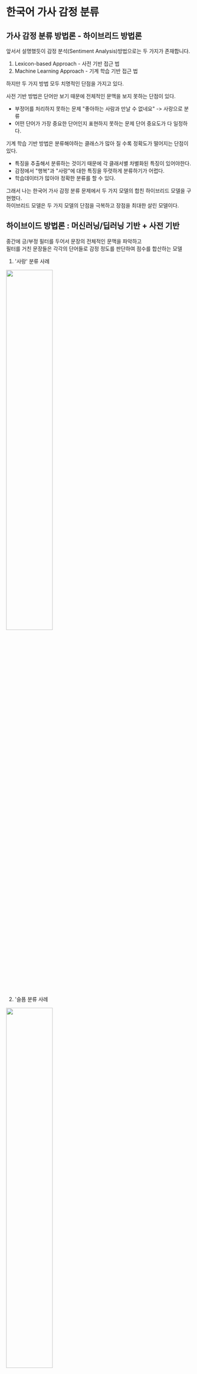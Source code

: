 # 한국어 가사 감정 분류

## 가사 감정 분류 방법론 - 하이브리드 방법론

앞서서 설명했듯이 감정 분석(Sentiment Analysis)방법으로는 두 가지가 존재합니다.

1. Lexicon-based Approach - 사전 기반 접근 법
2. Machine Learning Approach - 기계 학습 기반 접근 법

하지만 두 가지 방법 모두 치명적인 단점을 가지고 있다.

사전 기반 방법은 단어만 보기 때문에 전체적인 문맥을 보지 못하는 단점이 있다.
 - 부정어를 처리하지 못하는 문제 "좋아하는 사람과 만날 수 없네요" -> 사랑으로 분류
 - 어떤 단어가 가장 중요한 단어인지 표현하지 못하는 문제 단어 중요도가 다 일정하다.

기계 학습 기반 방법은 분류해야하는 클래스가 많아 질 수록 정확도가 떨어지는 단점이 있다.
 - 특징을 추출해서 분류하는 것이기 때문에 각 클래서별 차별화된 특징이 있어야한다.
 - 감정에서 "행복"과 "사랑"에 대한 특징을 뚜렷하게 분류하기가 어렵다.
 - 학습데이터가 많아야 정확한 분류를 할 수 있다.

그래서 나는 한국어 가사 감정 분류 문제에서 두 가지 모델의 합친 하이브리드 모델을 구현했다.<br>
하이브리드 모델은 두 가지 모델의 단점을 극복하고 장점을 최대한 살린 모델이다.

## 하이브이드 방법론 : 머신러닝/딥러닝 기반 + 사전 기반

중간에 긍/부정 필터를 두어서 문장의 전체적인 문맥을 파악하고 <br>
필터를 거친 문장들은 각각의 단어들로 감정 정도를 판단하여 점수를 합산하는 모델 <br>

1) '사랑' 분류 사례
<img src = "https://user-images.githubusercontent.com/23625693/126859462-83373b8a-275c-445a-b623-25d28c979390.png" width="50%" height="50%">

2) '슬픔 분류 사례
<img src = "https://user-images.githubusercontent.com/23625693/126859477-7e793a5c-ff38-4470-bd50-0229de03c1af.png" width="50%" height="50%">


## 긍/부정 분류기 : BERT 이진 분류 모델

기존에 라벨링했던 데이터를 긍정적인 감정(1) 과 부정적인 감정(0) 으로 치환하여 학습

Transformer 패키지 
Keras 사용

### 위키피디아에서 사전 학습시킨 모델 다운로드
#### bert-base-multilingual-cased 사용 
- 104 languages
- 12-layer
- 768-hidden
- 12-head
- 110M parameters

### Bert_tokenizer
- Vocab 기준으로 임베딩 : input token
- 두 개의 문장을 구분하는 : segment input
- Self-Attention 의 입력 위치를 나타내는 : postion input
* 한국어의 경우에는 bert input을 제외하고 모두다 0을 사용함.

### 사전학습된 모델을 로드 BERT 모델 레이어 과정
1. 768차원으로 token , segment 임베딩
2. 12개의 셀프 어텐션 레이어
3. NSP , MLM <br>
----------사전 학습 레이어----------------- 
4. DropOut
5. Output : Dense( 1, sigmoid )

<img src = "https://user-images.githubusercontent.com/23625693/126860642-b83afd87-3174-48bd-a101-66143eb8a2b0.png" width="30%" height="30%">

## 사전 기반 분류 모델 ( 긍/부정 필터 이후 분석 )

가사 도메인에 적합한 말뭉치 기반 감정 단어 사전 생성

8586개의 문장을 6개의 감정으로 빈도 수 별로 단어 사전 생성

### 단어 별 감정 스코어 = 각 감정에 등장하는 빈도 수 / 전체 빈도 수 
*sum = 1

형태소 분석기는 : 코모란 형태소 분석기를 사용함.<br>
단어사전에는 : 명사 : 일반명사 , 고유명사 , 의존명사 , 형용사 , 동사 , 일반부사, 감탄사 , 외국어만 포함시킴

동사와 부사에는 “+다”를 붙여서 사전에 저장함. *명사와 동사/부사를 구분 짓기 위함 (ex 사과 , 사과하다 )

<img src = "https://user-images.githubusercontent.com/23625693/126860826-66afaafc-2ee7-46d0-9aeb-c573b7c92752.png" width="50%" height="50%">

감정 불용어 제거 ( ex : 있다 , 하다 , 나다 , 것 , 넌 , 다... )
*'있다'는 감정과 아무런 상관이 없지만 제거하지 않는 다면 감정 점수에 영향을 줌

### 형태소 분석기

Komoran 과 Okt 를 두고 고민을 많이 했는데 ( 둘다 속도가 비슷 )
정규화 측면에서 명사는 Okt 의 성능이 좋았고 , 동사는 코모란의 성능이 좋았다.
사실 두 형태소 분석기의 장/단점이 있지만
직관적으로 보았을 때 보기 편한 방법으로 코모란 형태소에 부사와 , 동사에 +'다'를 붙여주는 방식을 채택하였다.

코모란 형태소 분석기 결과
![image](https://user-images.githubusercontent.com/23625693/126860913-ca379fb4-a6ad-41cf-90b7-be93dde8f865.png)

## 하이브리드의 필요성
감정단어사전\-예시단어2개

<table style="border-collapse: collapse; width: 100%; height: 58px;" border="1" data-ke-align="alignLeft"><tbody><tr style="height: 18px;"><td style="height: 18px;"><span><span style="color: #000000;" data-contrast="auto"><span></span></span><span style="color: #000000;">&nbsp;</span></span></td><td style="height: 18px;"><span><span style="color: #000000;" data-contrast="none"><span>love</span></span><span style="color: #000000;">&nbsp;</span></span></td><td style="height: 18px;"><span><span style="color: #000000;" data-contrast="none"><span>fun</span></span><span style="color: #000000;">&nbsp;</span></span></td><td style="height: 18px;"><span><span style="color: #000000;" data-contrast="none"><span>enthusiasm</span></span><span style="color: #000000;">&nbsp;</span></span></td><td style="height: 18px;"><span><span style="color: #000000;" data-contrast="none"><span>happyness</span></span><span style="color: #000000;">&nbsp;</span></span></td><td style="height: 18px;"><span><span style="color: #000000;" data-contrast="none"><span>sadness</span></span><span style="color: #000000;">&nbsp;</span></span></td><td style="height: 18px;"><span><span style="color: #000000;" data-contrast="none"><span>anger</span></span><span style="color: #000000;">&nbsp;</span></span></td><td style="height: 18px;"><span><span style="color: #000000;" data-contrast="none"><span>lonely</span></span><span style="color: #000000;">&nbsp;</span></span></td><td style="height: 18px;"><span><span style="color: #000000;" data-contrast="none"><span>longing</span></span><span style="color: #000000;">&nbsp;</span></span></td><td style="height: 18px;"><span><span style="color: #000000;" data-contrast="none"><span>fear</span></span><span style="color: #000000;">&nbsp;</span></span></td></tr><tr style="height: 20px;"><td style="height: 20px;"><span><span style="color: #000000;" data-contrast="none"><span>사랑</span></span><span style="color: #000000;">&nbsp;</span></span></td><td style="height: 20px;"><span><span style="color: #000000;" data-contrast="none"><span>0.61</span></span><span style="color: #000000;">&nbsp;</span></span></td><td style="height: 20px;"><span><span style="color: #000000;" data-contrast="auto"><span></span></span><span style="color: #000000;">&nbsp;</span></span></td><td style="height: 20px;"><span><span style="color: #000000;" data-contrast="none"><span>0.01</span></span><span style="color: #000000;">&nbsp;</span></span></td><td style="height: 20px;"><span><span style="color: #000000;" data-contrast="none"><span>0.02</span></span><span style="color: #000000;">&nbsp;</span></span></td><td style="height: 20px;"><span><span style="color: #000000;" data-contrast="none"><span>0.18</span></span><span style="color: #000000;">&nbsp;</span></span></td><td style="height: 20px;"><span><span style="color: #000000;" data-contrast="none"><span>0.07</span></span><span style="color: #000000;">&nbsp;</span></span></td><td style="height: 20px;"><span><span style="color: #000000;" data-contrast="none"><span>0.04</span></span><span style="color: #000000;">&nbsp;</span></span></td><td style="height: 20px;"><span><span style="color: #000000;" data-contrast="none"><span>0.06</span></span><span style="color: #000000;">&nbsp;</span></span></td><td style="height: 20px;"><span><span style="color: #000000;" data-contrast="none"><span>0.02</span></span><span style="color: #000000;">&nbsp;</span></span></td></tr><tr style="height: 20px;"><td style="height: 20px;"><span><span style="color: #000000;" data-contrast="none"><span>마음</span></span><span style="color: #000000;">&nbsp;</span></span></td><td style="height: 20px;"><span><span style="color: #000000;" data-contrast="none"><span>0.27</span></span><span style="color: #000000;">&nbsp;</span></span></td><td style="height: 20px;"><span><span style="color: #000000;" data-contrast="none"><span>0.05</span></span><span style="color: #000000;">&nbsp;</span></span></td><td style="height: 20px;"><span><span style="color: #000000;" data-contrast="none"><span>0.04</span></span><span style="color: #000000;">&nbsp;</span></span></td><td style="height: 20px;"><span><span style="color: #000000;" data-contrast="none"><span>0.1</span></span><span style="color: #000000;">&nbsp;</span></span></td><td style="height: 20px;"><span><span style="color: #000000;" data-contrast="none"><span>0.33</span></span><span style="color: #000000;">&nbsp;</span></span></td><td style="height: 20px;"><span><span style="color: #000000;" data-contrast="auto"><span></span></span><span style="color: #000000;">&nbsp;</span></span></td><td style="height: 20px;"><span><span style="color: #000000;" data-contrast="none"><span>0.09</span></span><span style="color: #000000;">&nbsp;</span></span></td><td style="height: 20px;"><span><span style="color: #000000;" data-contrast="none"><span>0.07</span></span><span style="color: #000000;">&nbsp;</span></span></td><td style="height: 20px;"><span><span style="color: #000000;" data-contrast="none"><span>0.04</span></span><span style="color: #000000;">&nbsp;</span></span></td></tr></tbody></table>

"사랑" 이라는 단어는 사랑노래에 일반적으로(61%) 등장하지만 슬픈 노래에도(18%) 등장한다. 
이 사전을 가지고 점수화를 할 경우 사랑노래에 나오는 "사랑"이라는 단어에는 항상 슬픔이 18% 점수로 추가될 것이고 , 슬픈 노래에 나오는 "사랑"은 사랑감정이 61% 계속 점수에 추가될 것이다. 

그래서 중간에 긍/부정을 판단할 수 있는 딥러닝 모델(BERT)를 활용하여 문장에 대한 전체적인 맥락의 긍부정을 파악한다. 

그래서 긍정이 나올 경우

<table style="border-collapse: collapse; width: 100%;" border="1" data-ke-align="alignLeft"><tbody><tr><td style="width: 6.97674%;"><span><span style="color: #000000;" data-contrast="auto"><span></span></span><span style="color: #000000;">&nbsp;</span></span></td><td style="width: 7.55814%;"><span><span style="color: #000000;" data-contrast="none"><span>love</span></span><span style="color: #000000;">&nbsp;</span></span></td><td style="width: 7.7907%;"><span><span style="color: #000000;" data-contrast="none"><span>fun</span></span><span style="color: #000000;">&nbsp;</span></span></td><td style="width: 14.8837%;"><span><span style="color: #000000;" data-contrast="none"><span>enthusiasm</span></span><span style="color: #000000;">&nbsp;</span></span></td><td style="width: 14.3023%;"><span><span style="color: #000000;" data-contrast="none"><span>happyness</span></span><span style="color: #000000;">&nbsp;</span></span></td><td style="width: 11.6279%;"><span><span style="color: #000000;" data-contrast="none"><span>sadness</span></span><span style="color: #000000;">&nbsp;</span></span></td><td style="width: 8.95349%;"><span><span style="color: #000000;" data-contrast="none"><span>anger</span></span><span style="color: #000000;">&nbsp;</span></span></td><td style="width: 9.18605%;"><span><span style="color: #000000;" data-contrast="none"><span>lonely</span></span><span style="color: #000000;">&nbsp;</span></span></td><td style="width: 10.814%;"><span><span style="color: #000000;" data-contrast="none"><span>longing</span></span><span style="color: #000000;">&nbsp;</span></span></td><td style="width: 7.7907%;"><span><span style="color: #000000;" data-contrast="none"><span>fear</span></span><span style="color: #000000;">&nbsp;</span></span></td></tr><tr><td style="width: 6.97674%;"><span><span style="color: #000000;" data-contrast="none"><span>사랑</span></span><span style="color: #000000;">&nbsp;</span></span></td><td style="width: 7.55814%;"><span><span style="color: #000000;" data-contrast="none"><span>0.61</span></span><span style="color: #000000;">&nbsp;</span></span></td><td style="width: 7.7907%;"><span><span style="color: #000000;" data-contrast="auto"><span></span></span><span style="color: #000000;">&nbsp;</span></span></td><td style="width: 14.8837%;"><span><span style="color: #000000;" data-contrast="none"><span>0.01</span></span><span style="color: #000000;">&nbsp;</span></span></td><td style="width: 14.3023%;"><span><span style="color: #000000;" data-contrast="none"><span>0.02</span></span><span style="color: #000000;">&nbsp;</span></span></td><td style="width: 11.6279%;">&nbsp;</td><td style="width: 8.95349%;">&nbsp;</td><td style="width: 9.18605%;">&nbsp;</td><td style="width: 10.814%;">&nbsp;</td><td style="width: 7.7907%;">&nbsp;</td></tr><tr><td style="width: 6.97674%;"><span><span style="color: #000000;" data-contrast="none"><span>마음</span></span><span style="color: #000000;">&nbsp;</span></span></td><td style="width: 7.55814%;"><span><span style="color: #000000;" data-contrast="none"><span>0.27</span></span><span style="color: #000000;">&nbsp;</span></span></td><td style="width: 7.7907%;"><span><span style="color: #000000;" data-contrast="none"><span>0.05</span></span><span style="color: #000000;">&nbsp;</span></span></td><td style="width: 14.8837%;"><span><span style="color: #000000;" data-contrast="none"><span>0.04</span></span><span style="color: #000000;">&nbsp;</span></span></td><td style="width: 14.3023%;"><span><span style="color: #000000;" data-contrast="none"><span>0.1</span></span><span style="color: #000000;">&nbsp;</span></span></td><td style="width: 11.6279%;">&nbsp;</td><td style="width: 8.95349%;">&nbsp;</td><td style="width: 9.18605%;">&nbsp;</td><td style="width: 10.814%;">&nbsp;</td><td style="width: 7.7907%;">&nbsp;</td></tr></tbody></table>

뒤에 부정 감정들을 점수계산에서 제외시키고, 

부정이 나올 경우 

<table style="border-collapse: collapse; width: 100%;" border="1" data-ke-align="alignLeft"><tbody><tr><td><span><span style="color: #000000;" data-contrast="auto"><span></span></span><span style="color: #000000;">&nbsp;</span></span></td><td><span><span style="color: #000000;" data-contrast="none"><span>love</span></span><span style="color: #000000;">&nbsp;</span></span></td><td><span><span style="color: #000000;" data-contrast="none"><span>fun</span></span><span style="color: #000000;">&nbsp;</span></span></td><td><span><span style="color: #000000;" data-contrast="none"><span>enthusiasm</span></span><span style="color: #000000;">&nbsp;</span></span></td><td><span><span style="color: #000000;" data-contrast="none"><span>happyness</span></span><span style="color: #000000;">&nbsp;</span></span></td><td><span><span style="color: #000000;" data-contrast="none"><span>sadness</span></span><span style="color: #000000;">&nbsp;</span></span></td><td><span><span style="color: #000000;" data-contrast="none"><span>anger</span></span><span style="color: #000000;">&nbsp;</span></span></td><td><span><span style="color: #000000;" data-contrast="none"><span>lonely</span></span><span style="color: #000000;">&nbsp;</span></span></td><td><span><span style="color: #000000;" data-contrast="none"><span>longing</span></span><span style="color: #000000;">&nbsp;</span></span></td><td><span><span style="color: #000000;" data-contrast="none"><span>fear</span></span><span style="color: #000000;">&nbsp;</span></span></td></tr><tr><td><span><span style="color: #000000;" data-contrast="none"><span>사랑</span></span><span style="color: #000000;">&nbsp;</span></span></td><td>&nbsp;</td><td>&nbsp;</td><td>&nbsp;</td><td>&nbsp;</td><td><span><span style="color: #000000;" data-contrast="none"><span>0.18</span></span><span style="color: #000000;">&nbsp;</span></span></td><td><span><span style="color: #000000;" data-contrast="none"><span>0.07</span></span><span style="color: #000000;">&nbsp;</span></span></td><td><span><span style="color: #000000;" data-contrast="none"><span>0.04</span></span><span style="color: #000000;">&nbsp;</span></span></td><td><span><span style="color: #000000;" data-contrast="none"><span>0.06</span></span><span style="color: #000000;">&nbsp;</span></span></td><td><span><span style="color: #000000;" data-contrast="none"><span>0.02</span></span><span style="color: #000000;">&nbsp;</span></span></td></tr><tr><td><span><span style="color: #000000;" data-contrast="none"><span>마음</span></span><span style="color: #000000;">&nbsp;</span></span></td><td>&nbsp;</td><td>&nbsp;</td><td>&nbsp;</td><td>&nbsp;</td><td><span><span style="color: #000000;" data-contrast="none"><span>0.33</span></span><span style="color: #000000;">&nbsp;</span></span></td><td><span><span style="color: #000000;" data-contrast="auto"><span></span></span><span style="color: #000000;">&nbsp;</span></span></td><td><span><span style="color: #000000;" data-contrast="none"><span>0.09</span></span><span style="color: #000000;">&nbsp;</span></span></td><td><span><span style="color: #000000;" data-contrast="none"><span>0.07</span></span><span style="color: #000000;">&nbsp;</span></span></td><td><span><span style="color: #000000;" data-contrast="none"><span>0.04</span></span><span style="color: #000000;">&nbsp;</span></span></td></tr></tbody></table>

앞에 있는 긍정단어들을 제외시킵니다. 

![image](https://user-images.githubusercontent.com/23625693/126861126-b238dc60-cf41-48fc-a8b3-0c7d0a374faa.png)
![image](https://user-images.githubusercontent.com/23625693/126861130-8fac497c-4621-4954-97e0-530d0318b896.png)
![image](https://user-images.githubusercontent.com/23625693/126861132-36b6981d-abac-49ec-9b0e-895669b91adc.png)
![image](https://user-images.githubusercontent.com/23625693/126861138-659b35f0-abf7-4b5b-9175-742fd4cb0bd9.png)

## 한국어 가사 감정 분석 흐름도

<img src = "https://user-images.githubusercontent.com/23625693/126861176-b57cc539-cb06-454d-9d2e-be4c2ee5480e.png" width="75%" height="75%">

## 분석 결과 

<img src = "https://user-images.githubusercontent.com/23625693/126861837-bc9984e0-5618-4271-8f0c-96ba55916670.png" width="75%" height="75%">

더 많은 결과 보기 : https://docs.google.com/spreadsheets/d/1hXIElY-9dCNQ2FIcEiRmiPLkta-r_2T0/edit#gid=1429848705
